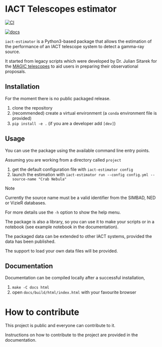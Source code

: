 # IACT Telescopes estimator

[![CI](https://github.com/cta-observatory/iact-estimator/actions/workflows/ci.yml/badge.svg?branch=main)](https://github.com/cta-observatory/iact-estimator/actions/workflows/ci.yml)

[![docs](https://readthedocs.org/projects/iact-estimator/badge/?version=latest)](https://iact-estimator.readthedocs.io/latest/?badge=latest)

``iact-estimator`` is a Python3-based package that allows
the estimation of the performance of an IACT telescope system
to detect a gamma-ray source.

It started from legacy scripts which were developed
by Dr. Julian Sitarek for the [MAGIC telescopes](https://magic.mpp.mpg.de/)
to aid users in preparing their observational proposals.

## Installation

For the moment there is no public packaged release.

1. clone the repository
2. (recommended) create a virtual environment (a `conda` environment file is provided)
3. `pip install -e .` (if you are a developer add `[dev]`)

## Usage

You can use the package using the available command line entry points.

Assuming you are working from a directory called `project`

1. get the default configuration file with `iact-estimator config`
2. launch the estimation with `iact-estimator run --config config.yml --source-name "Crab Nebula"`

> [!NOTE]
> Currently the source name must be a valid identifier from the SIMBAD, NED or VizieR databases.

For more details use the `-h` option to show the help menu.

The package is also a library, so you can use it to make your
scripts or in a notebook (see example notebook in the documentation).

The packaged data can be extended to other IACT systems,
provided the data has been published.

The support to load your own data files will be provided.

## Documentation

Documentation can be compiled locally after a
successful installation,

1. `make -C docs html`
2. open `docs/build/html/index.html` with your favourite browser

# How to contribute

This project is public and everyone can contribute to it.

Instructions on how to contribute to the project
are provided in the documentation.
